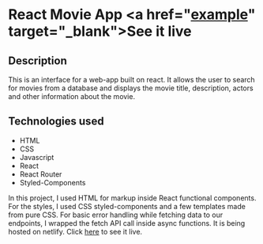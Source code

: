 # React Movie App <a href="<a href="http://example.com/" target="_blank">example</a>" target="_blank">See it live</a>
## Description
This is an interface for a web-app built on react. It allows the user to search for movies from a database and displays the movie title, description, actors and other information about the movie.
## Technologies used
- HTML
- CSS
- Javascript
- React
- React Router
- Styled-Components

In this project, I used HTML for markup inside React functional components. For the styles, I used CSS styled-components and a few templates made from pure CSS. For basic error handling while fetching data to our endpoints, I wrapped the fetch API call inside async functions. It is being hosted on netlify. Click [here](https://lucky-creponne-6f1bff.netlify.app/) to see it live.
